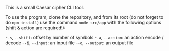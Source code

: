 This is a small Caesar cipher CLI tool.

To use the program, clone the repository, and from its root (do not forget to do ``npm install``)  use the command ``node src/app`` with the following options (shift & action are required!):

-``-s``, ``--shift``: offset by number of symbols
-``-a``, ``--action``: an action encode / decode
-``-i``, ``--input``: an input file
-``-o``, ``--output``: an output file